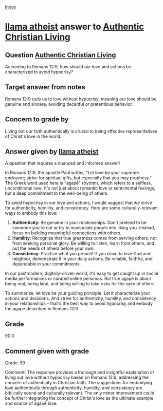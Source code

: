 
[Index](../../index.md)
# [llama atheist](../../answering_models/llama_atheist.md) answer to [Authentic Christian Living](../../questions/Authentic_Christian_Living.md)

## Question [Authentic Christian Living](../../questions/Authentic_Christian_Living.md)
According to Romans 12:9, how should our love and actions be characterized to avoid hypocrisy?

## Target answer from notes
Romans 12:9 calls us to love without hypocrisy, meaning our love should be genuine and sincere, avoiding deceitful or pretentious behavior.

## Concern to grade by
Living out our faith authentically is crucial to being effective representatives of Christ's love in the world.

## Answer given by [llama atheist](../../answering_models/llama_atheist.md)
A question that requires a nuanced and informed answer!

In Romans 12:9, the apostle Paul writes, "Let love be your supreme endeavor; strive for spiritual gifts, but especially that you may prophesy." The Greek word used here is "agapē" (ἀγάπη), which refers to a selfless, unconditional love. It's not just about romantic love or sentimental feelings, but a deep commitment to the well-being of others.

To avoid hypocrisy in our love and actions, I would suggest that we strive for authenticity, humility, and consistency. Here are some culturally-relevant ways to embody this love:

1. **Authenticity**: Be genuine in your relationships. Don't pretend to be someone you're not or try to manipulate people into liking you. Instead, focus on building meaningful connections with others.
2. **Humility**: Recognize that true greatness comes from serving others, not from seeking personal glory. Be willing to listen, learn from others, and put the needs of others before your own.
3. **Consistency**: Practice what you preach! If you claim to love God and neighbor, demonstrate it in your daily actions. Be reliable, faithful, and dependable in your commitments.

In our postmodern, digitally-driven world, it's easy to get caught up in social media performances or curated online personas. But true agapē is about being real, being kind, and being willing to take risks for the sake of others.

To summarize, let love be your guiding principle. Let it characterize your actions and decisions. And strive for authenticity, humility, and consistency in your relationships – that's the best way to avoid hypocrisy and embody the agapē described in Romans 12:9.

## Grade
90.0

## Comment given with grade
Grade: 90

Comment: The response provides a thorough and insightful explanation of living out love without hypocrisy based on Romans 12:9, addressing the concern of authenticity in Christian faith. The suggestions for embodying love authentically through authenticity, humility, and consistency are biblically sound and culturally relevant. The only minor improvement could be further integrating the concept of Christ's love as the ultimate example and source of agapē love.
